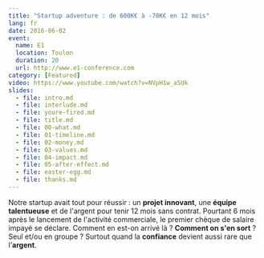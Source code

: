```yaml
---
title: "Startup adventure : de 600K€ à -70K€ en 12 mois"
lang: fr
date: 2016-06-02
event:
  name: E1
  location: Toulon
  duration: 20
  url: http://www.e1-conference.com
category: [Featured]
video: https://www.youtube.com/watch?v=NVpH1w_aSUk
slides:
  - file: intro.md
  - file: interlude.md
  - file: youre-fired.md
  - file: title.md
  - file: 00-what.md
  - file: 01-timeline.md
  - file: 02-money.md
  - file: 03-values.md
  - file: 04-impact.md
  - file: 05-after-effect.md
  - file: easter-egg.md
  - file: thanks.md
---
```


Notre startup avait tout pour réussir : un **projet innovant**, une **équipe talentueuse** et de l'argent pour tenir 12 mois sans contrat. Pourtant 6 mois après le lancement de l'activité commerciale, le premier chèque de salaire impayé se déclare. Comment en est-on arrivé là ? **Comment on s'en sort** ? Seul et/ou en groupe ? Surtout quand la **confiance** devient aussi rare que l'**argent**.

